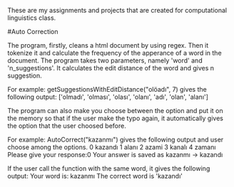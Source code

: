 These are my assignments and projects that are created for computational linguistics class.

#Auto Correction

The program, firstly, cleans a html document by using regex. Then it tokenize it and calculate the frequency of the apperance of a word in the document. The program takes two parameters, namely 'word' and 'n_suggestions'. It calculates the edit distance of the word and gives n suggestion.

For example:
getSuggestionsWithEditDistance("olöadı", 7) gives the following output: ['olmadı', 'olması', 'olası', 'olanı', 'adı', 'olan', 'alanı']

The program can also make you choose between the option and put it on the memory so that if the user make the typo again, it automatically gives the option that the user choosed before.

For example:
AutoCorrect("kazanmı") gives the following output and user choose among the options.
0 kazandı
1 alanı
2 azami
3 kanalı
4 zamanı
Please give your response:0
Your answer is saved as kazanmı -> kazandı

If the user call the function with the same word, it gives the following output:
Your word is: kazanmı
The correct word is 'kazandı'
